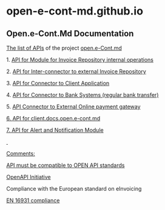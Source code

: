 # open-e-cont-md.github.io
<h2>Open.e-Cont.Md Documentation</h2>

<p><a href="https://stage.open.e-cont.md/docs/" target="_blank">The list of APIs</a> of the project <a href="https://open.e-cont.md" target="_blank">open.e-Cont.md</a></p>

<p></p>
<p>1. <a href="https://api.open.e-cont.md/internal/v1/sys/info" target="_blank">API for Module for Invoice Repository internal operations</a></p>
<p>2. <a href=" https://api.open.e-cont.md/external/v1/sys/info" target="_blank">API for Inter-connector to external Invoice Repository</a></p>
<p>3. <a href=" https://api.open.e-cont.md/client/v1/sys/info" target="_blank">API for Connector to Client Application</a></p>
<p>4. <a href=" https://api.open.e-cont.md/bank/v1/sys/info" target="_blank">API for Connector to Bank Systems (regular bank transfer)</a></p>
<p>5. <a href=" https://api.open.e-cont.md/payment/v1/sys/info" target="_blank"> API Connector to External Online payment gateway</p>
<p>6. <a href=" https://api.open.e-cont.md/docs/v1/sys/info" target="_blank"> API for client.docs.open.e-cont.md</p>
<p>7. <a href=" https://api.open.e-cont.md/alert/v1/sys/info" target="_blank"> API for Alert and Notification Module</p>

<p>&nbsp;</p>
<p>Comments:</p>
<p>API must be compatible to OPEN API standards</p>
<p><a href="https://www.openapis.org/" target="_blank">OpenAPI Initiative</a></p>
<p>Compliance with the European standard on eInvoicing</p>
<p><a href="https://ec.europa.eu/digital-building-blocks/wikis/display/DIGITAL/EN+16931+compliance" target="_blank">EN 16931 compliance</a></p>
